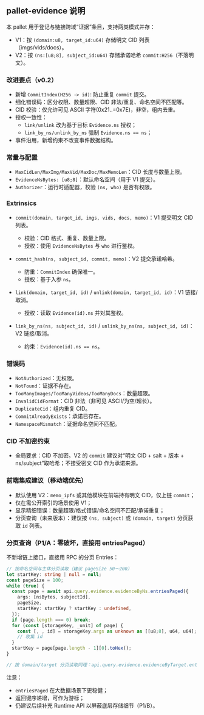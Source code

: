 ## pallet-evidence 说明

本 pallet 用于登记与链接跨域“证据”条目，支持两类模式并存：

- V1：按 `(domain:u8, target_id:u64)` 存储明文 CID 列表（imgs/vids/docs）。
- V2：按 `(ns:[u8;8], subject_id:u64)` 存储承诺哈希 `commit:H256`（不落明文）。

### 改进要点（v0.2）

- 新增 `CommitIndex(H256 -> id)`: 防止重复 `commit` 提交。
- 细化错误码：区分权限、数量超限、CID 非法/重复、命名空间不匹配等。
- CID 校验：仅允许可见 ASCII 字符(0x21..=0x7E)，非空，组内去重。
- 授权一致性：
  - `link/unlink` 改为基于目标 `Evidence.ns` 授权；
  - `link_by_ns/unlink_by_ns` 强制 `Evidence.ns == ns`；
- 事件沿用，新增约束不改变事件数据结构。

### 常量与配置

- `MaxCidLen/MaxImg/MaxVid/MaxDoc/MaxMemoLen`：CID 长度与数量上限。
- `EvidenceNsBytes: [u8;8]`：默认命名空间（用于 V1 提交）。
- `Authorizer`：运行时适配器，校验 `(ns, who)` 是否有权限。

### Extrinsics

- `commit(domain, target_id, imgs, vids, docs, memo)`：V1 提交明文 CID 列表。
  - 校验：CID 格式、重复、数量上限。
  - 授权：使用 `EvidenceNsBytes` 与 `who` 进行鉴权。

- `commit_hash(ns, subject_id, commit, memo)`：V2 提交承诺哈希。
  - 防重：`CommitIndex` 确保唯一。
  - 授权：基于入参 `ns`。

- `link(domain, target_id, id)` / `unlink(domain, target_id, id)`：V1 链接/取消。
  - 授权：读取 `Evidence(id).ns` 并对其鉴权。

- `link_by_ns(ns, subject_id, id)` / `unlink_by_ns(ns, subject_id, id)`：V2 链接/取消。
  - 约束：`Evidence(id).ns == ns`。

### 错误码

- `NotAuthorized`：无权限。
- `NotFound`：证据不存在。
- `TooManyImages/TooManyVideos/TooManyDocs`：数量超限。
- `InvalidCidFormat`：CID 非法（非可见 ASCII/为空/超长）。
- `DuplicateCid`：组内重复 CID。
- `CommitAlreadyExists`：承诺已存在。
- `NamespaceMismatch`：证据命名空间不匹配。

### CID 不加密约束

- 全局要求：CID 不加密。V2 的 `commit` 建议对“明文 CID + salt + 版本 + ns/subject”取哈希；不接受密文 CID 作为承诺来源。

### 前端集成建议（移动端优先）

- 默认使用 V2：`memo_ipfs` 或其他模块在前端持有明文 CID，仅上链 `commit`；
- 仅在需公开索引的场景使用 V1；
- 显示精细错误：数量超限/格式错误/命名空间不匹配/承诺重复；
- 分页查询（未来版本）：建议按 `(ns, subject)` 或 `(domain, target)` 分页获取 `id` 列表。

### 分页查询（P1/A：零破坏，直接用 entriesPaged）

不新增链上接口，直接用 RPC 的分页 Entries：

```ts
// 按命名空间与主体分页读取（建议 pageSize 50～200）
let startKey: string | null = null;
const pageSize = 100;
while (true) {
  const page = await api.query.evidence.evidenceByNs.entriesPaged({
    args: [nsBytes, subjectId],
    pageSize,
    startKey: startKey ? startKey : undefined,
  });
  if (page.length === 0) break;
  for (const [storageKey, _unit] of page) {
    const [, , id] = storageKey.args as unknown as [[u8;8], u64, u64];
    // 收集 id
  }
  startKey = page[page.length - 1][0].toHex();
}

// 按 domain/target 分页读取同理：api.query.evidence.evidenceByTarget.entriesPaged({ args:[domain, targetId], ... })
```

注意：
- `entriesPaged` 在大数据场景下更稳健；
- 返回键序递增，可作为游标；
- 仍建议后续补充 Runtime API 以屏蔽底层存储细节（P1/B）。


